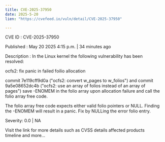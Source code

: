 ```yaml
---
title: CVE-2025-37950
date: 2025-5-20
lien: "https://cvefeed.io/vuln/detail/CVE-2025-37950"

---
```


CVE ID : CVE-2025-37950

Published :  May 20
2025
4:15 p.m. | 34 minutes ago

Description : In the Linux kernel
the following vulnerability has been resolved:

ocfs2: fix panic in failed foilio allocation

commit 7e119cff9d0a ("ocfs2: convert w_pages to w_folios") and commit
9a5e08652dc4b ("ocfs2: use an array of folios instead of an array of
pages") save -ENOMEM in the folio array upon allocation failure and call
the folio array free code.

The folio array free code expects either valid folio pointers or NULL. 
Finding the -ENOMEM will result in a panic.  Fix by NULLing the error
folio entry.

Severity: 0.0 | NA

Visit the link for more details
such as CVSS details
affected products
timeline
and more...
